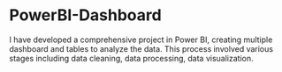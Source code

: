 # PowerBI-Dashboard
I have developed a comprehensive project in Power BI, creating multiple dashboard and tables to analyze the data. This process involved various stages including data cleaning, data processing, data visualization.
